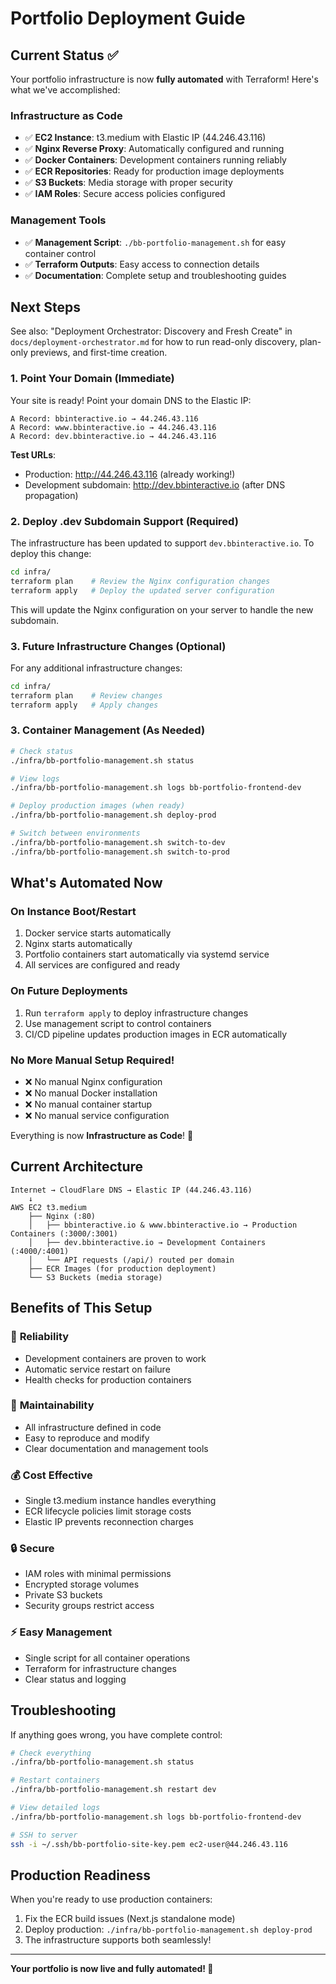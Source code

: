 # Portfolio Deployment Guide

## Current Status ✅

Your portfolio infrastructure is now **fully automated** with Terraform! Here's what we've accomplished:

### Infrastructure as Code

- ✅ **EC2 Instance**: t3.medium with Elastic IP (44.246.43.116)
- ✅ **Nginx Reverse Proxy**: Automatically configured and running
- ✅ **Docker Containers**: Development containers running reliably
- ✅ **ECR Repositories**: Ready for production image deployments
- ✅ **S3 Buckets**: Media storage with proper security
- ✅ **IAM Roles**: Secure access policies configured

### Management Tools

- ✅ **Management Script**: `./bb-portfolio-management.sh` for easy container control
- ✅ **Terraform Outputs**: Easy access to connection details
- ✅ **Documentation**: Complete setup and troubleshooting guides

## Next Steps

See also: "Deployment Orchestrator: Discovery and Fresh Create" in `docs/deployment-orchestrator.md` for how to run read-only discovery, plan-only previews, and first-time creation.

### 1. Point Your Domain (Immediate)

Your site is ready! Point your domain DNS to the Elastic IP:

```
A Record: bbinteractive.io → 44.246.43.116
A Record: www.bbinteractive.io → 44.246.43.116
A Record: dev.bbinteractive.io → 44.246.43.116
```

**Test URLs**:

- Production: http://44.246.43.116 (already working!)
- Development subdomain: http://dev.bbinteractive.io (after DNS propagation)

### 2. Deploy .dev Subdomain Support (Required)

The infrastructure has been updated to support `dev.bbinteractive.io`. To deploy this change:

```bash
cd infra/
terraform plan    # Review the Nginx configuration changes
terraform apply   # Deploy the updated server configuration
```

This will update the Nginx configuration on your server to handle the new subdomain.

### 3. Future Infrastructure Changes (Optional)

For any additional infrastructure changes:

```bash
cd infra/
terraform plan    # Review changes
terraform apply   # Apply changes
```

### 3. Container Management (As Needed)

```bash
# Check status
./infra/bb-portfolio-management.sh status

# View logs
./infra/bb-portfolio-management.sh logs bb-portfolio-frontend-dev

# Deploy production images (when ready)
./infra/bb-portfolio-management.sh deploy-prod

# Switch between environments
./infra/bb-portfolio-management.sh switch-to-dev
./infra/bb-portfolio-management.sh switch-to-prod
```

## What's Automated Now

### On Instance Boot/Restart

1. Docker service starts automatically
2. Nginx starts automatically
3. Portfolio containers start automatically via systemd service
4. All services are configured and ready

### On Future Deployments

1. Run `terraform apply` to deploy infrastructure changes
2. Use management script to control containers
3. CI/CD pipeline updates production images in ECR automatically

### No More Manual Setup Required!

- ❌ No manual Nginx configuration
- ❌ No manual Docker installation
- ❌ No manual container startup
- ❌ No manual service configuration

Everything is now **Infrastructure as Code**! 🎈

## Current Architecture

```
Internet → CloudFlare DNS → Elastic IP (44.246.43.116)
    ↓
AWS EC2 t3.medium
    ├── Nginx (:80)
    │   ├── bbinteractive.io & www.bbinteractive.io → Production Containers (:3000/:3001)
    │   ├── dev.bbinteractive.io → Development Containers (:4000/:4001)
    │   └── API requests (/api/) routed per domain
    ├── ECR Images (for production deployment)
    └── S3 Buckets (media storage)
```

## Benefits of This Setup

### 🚀 **Reliability**

- Development containers are proven to work
- Automatic service restart on failure
- Health checks for production containers

### 🔧 **Maintainability**

- All infrastructure defined in code
- Easy to reproduce and modify
- Clear documentation and management tools

### 💰 **Cost Effective**

- Single t3.medium instance handles everything
- ECR lifecycle policies limit storage costs
- Elastic IP prevents reconnection charges

### 🔒 **Secure**

- IAM roles with minimal permissions
- Encrypted storage volumes
- Private S3 buckets
- Security groups restrict access

### ⚡ **Easy Management**

- Single script for all container operations
- Terraform for infrastructure changes
- Clear status and logging

## Troubleshooting

If anything goes wrong, you have complete control:

```bash
# Check everything
./infra/bb-portfolio-management.sh status

# Restart containers
./infra/bb-portfolio-management.sh restart dev

# View detailed logs
./infra/bb-portfolio-management.sh logs bb-portfolio-frontend-dev

# SSH to server
ssh -i ~/.ssh/bb-portfolio-site-key.pem ec2-user@44.246.43.116
```

## Production Readiness

When you're ready to use production containers:

1. Fix the ECR build issues (Next.js standalone mode)
2. Deploy production: `./infra/bb-portfolio-management.sh deploy-prod`
3. The infrastructure supports both seamlessly!

---

**Your portfolio is now live and fully automated! 🎈**
